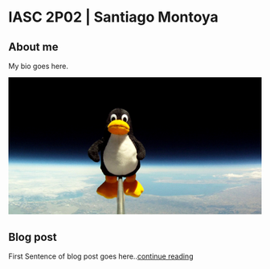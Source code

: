 # IASC 2P02 | Santiago Montoya 

## About me

My bio goes here.

![](Images/tux.jpg)

## Blog post

First Sentence of blog post goes here..[continue reading](blog)

